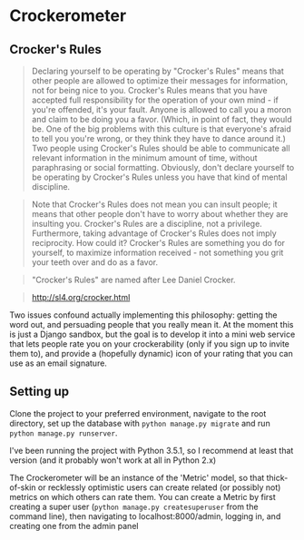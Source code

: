 # Crockerometer

## Crocker's Rules

> Declaring yourself to be operating by "Crocker's Rules" means that other people are allowed to optimize their messages for information, not for being nice to you.  Crocker's Rules means that you have accepted full responsibility for the operation of your own mind - if you're offended, it's your fault.  Anyone is allowed to call you a moron and claim to be doing you a favor.  (Which, in point of fact, they would be.  One of the big problems with this culture is that everyone's afraid to tell you you're wrong, or they think they have to dance around it.)  Two people using Crocker's Rules should be able to communicate all relevant information in the minimum amount of time, without paraphrasing or social formatting.  Obviously, don't declare yourself to be operating by Crocker's Rules unless you have that kind of mental discipline.

> Note that Crocker's Rules does not mean you can insult people; it means that other people don't have to worry about whether they are insulting you.  Crocker's Rules are a discipline, not a privilege.  Furthermore, taking advantage of Crocker's Rules does not imply reciprocity.  How could it?  Crocker's Rules are something you do for yourself, to maximize information received - not something you grit your teeth over and do as a favor.

> "Crocker's Rules" are named after Lee Daniel Crocker.

> http://sl4.org/crocker.html

Two issues confound actually implementing this philosophy: getting the word out, and persuading people that you really mean it. At the moment this is just a Django sandbox, but the goal is to develop it into a mini web service that lets people rate you on your crockerability (only if you sign up to invite them to), and provide a (hopefully dynamic) icon of your rating that you can use as an email signature.

## Setting up

Clone the project to your preferred environment, navigate to the root directory, set up the database with `python manage.py migrate` and run `python manage.py runserver`. 

I've been running the project with Python 3.5.1, so I recommend at least that version (and it probably won't work at all in Python 2.x)

The Crockerometer will be an instance of the 'Metric' model, so that thick-of-skin or recklessly optimistic users can create related (or possibly not) metrics on which others can rate them. You can create a Metric by first creating a super user (`python manage.py createsuperuser` from the command line), then navigating to localhost:8000/admin, logging in, and creating one from the admin panel

